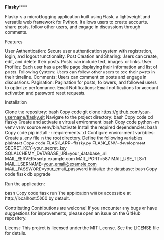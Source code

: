 **Flasky******

Flasky is a microblogging application built using Flask, a lightweight and versatile web framework for Python. It allows users to create accounts, share posts, follow other users, and engage in discussions through comments.

Features

User Authentication: Secure user authentication system with registration, login, and logout functionality.
Post Creation and Sharing: Users can create, edit, and delete their posts. Posts can include text, images, or links.
User Profiles: Each user has a profile page displaying their information and list of posts.
Following System: Users can follow other users to see their posts in their timeline.
Comments: Users can comment on posts and engage in discussions.
Pagination: Pagination for posts, followers, and followed users to optimize performance.
Email Notifications: Email notifications for account activation and password reset requests.

Installation

Clone the repository:
bash
Copy code
git clone https://github.com/your-username/flasky.git
Navigate to the project directory:
bash
Copy code
cd flasky
Create and activate a virtual environment:
bash
Copy code
python -m venv venv
source venv/bin/activate
Install the required dependencies:
bash
Copy code
pip install -r requirements.txt
Configure environment variables:
Create a .env file in the root directory.
Define the following variables:
plaintext
Copy code
FLASK_APP=flasky.py
FLASK_ENV=development
SECRET_KEY=your_secret_key
SQLALCHEMY_DATABASE_URI=your_database_uri
MAIL_SERVER=smtp.example.com
MAIL_PORT=587
MAIL_USE_TLS=1
MAIL_USERNAME=your_email@example.com
MAIL_PASSWORD=your_email_password
Initialize the database:
bash
Copy code
flask db upgrade

Run the application:

bash
Copy code
flask run
The application will be accessible at http://localhost:5000 by default.

Contributing
Contributions are welcome! If you encounter any bugs or have suggestions for improvements, please open an issue on the GitHub repository.

License
This project is licensed under the MIT License. See the LICENSE file for details.
